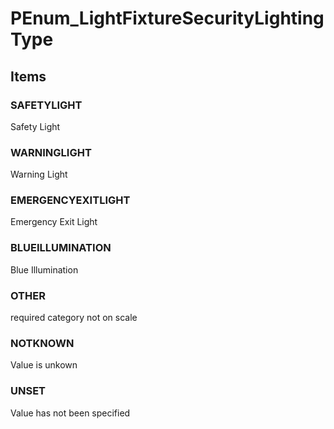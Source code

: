 # PEnum_LightFixtureSecurityLightingType


<!-- end of short definition -->
## Items

### SAFETYLIGHT
Safety Light

### WARNINGLIGHT
Warning Light

### EMERGENCYEXITLIGHT
Emergency Exit Light

### BLUEILLUMINATION
Blue Illumination

### OTHER
required category not on scale

### NOTKNOWN
Value is unkown

### UNSET
Value has not been specified
